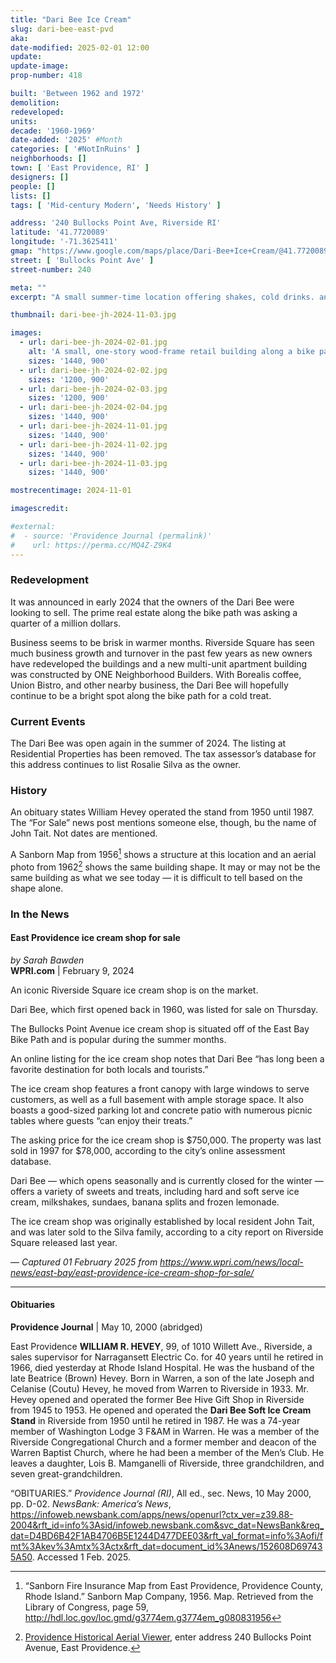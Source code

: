```yaml
---
title: "Dari Bee Ice Cream"
slug: dari-bee-east-pvd
aka:
date-modified: 2025-02-01 12:00
update:
update-image:
prop-number: 418

built: 'Between 1962 and 1972'
demolition:
redeveloped:
units:
decade: '1960-1969'
date-added: '2025' #Month
categories: [ '#NotInRuins' ]
neighborhoods: []
town: [ 'East Providence, RI' ]
designers: []
people: []
lists: []
tags: [ 'Mid-century Modern', 'Needs History' ]

address: '240 Bullocks Point Ave, Riverside RI'
latitude: '41.7720089'
longitude: '-71.3625411'
gmap: "https://www.google.com/maps/place/Dari-Bee+Ice+Cream/@41.7720089,-71.3625411,85m/data=!3m1!1e3!4m6!3m5!1s0x89e4503e30b75243:0x54d4565c91899794!8m2!3d41.7719824!4d-71.3623983!16s%2Fg%2F1tffqc3f?entry=ttu&g_ep=EgoyMDI1MDEyOS4xIKXMDSoJLDEwMjExMjMzSAFQAw%3D%3D"
street: [ 'Bullocks Point Ave' ]
street-number: 240

meta: ""
excerpt: "A small summer-time location offering shakes, cold drinks. and ice cream along the East Bay Bike Path"

thumbnail: dari-bee-jh-2024-11-03.jpg

images:
  - url: dari-bee-jh-2024-02-01.jpg
    alt: 'A small, one-story wood-frame retail building along a bike path and former train track bed. There are wide, flat commercial windows and the roof has a deep overhang on the front and sides. The rear wall is cinder block.'
    sizes: '1440, 900'
  - url: dari-bee-jh-2024-02-02.jpg
    sizes: '1200, 900'
  - url: dari-bee-jh-2024-02-03.jpg
    sizes: '1200, 900'
  - url: dari-bee-jh-2024-02-04.jpg
    sizes: '1440, 900'
  - url: dari-bee-jh-2024-11-01.jpg
    sizes: '1440, 900'
  - url: dari-bee-jh-2024-11-02.jpg
    sizes: '1440, 900'
  - url: dari-bee-jh-2024-11-03.jpg
    sizes: '1440, 900'

mostrecentimage: 2024-11-01

imagescredit:

#external:
#  - source: 'Providence Journal (permalink)'
#    url: https://perma.cc/MQ4Z-Z9K4
---
```


### Redevelopment

It was announced in early 2024 that the owners of the Dari Bee were looking to sell. The prime real estate along the bike path was asking a quarter of a million dollars.

Business seems to be brisk in warmer months. Riverside Square has seen much business growth and turnover in the past few years as new owners have redeveloped the buildings and a new multi-unit apartment building was constructed by ONE Neighborhood Builders. With Borealis coffee, Union Bistro, and other nearby business, the Dari Bee will hopefully continue to be a bright spot along the bike path for a cold treat.


### Current Events

The Dari Bee was open again in the summer of 2024. The listing at Residential Properties has been removed. The tax assessor’s database for this address continues to list Rosalie Silva as the owner.


### History

An obituary states William Hevey operated the stand from 1950 until 1987. The “For Sale” news post mentions someone else, though, bu the name of John Tait. Not dates are mentioned.

A Sanborn Map from 1956[^1] shows a structure at this location and an aerial photo from 1962[^2] shows the same building shape. It may or may not be the same building as what we see today — it is difficult to tell based on the shape alone.

[^1]: “Sanborn Fire Insurance Map from East Providence, Providence County, Rhode Island.” Sanborn Map Company, 1956. Map. Retrieved from the Library of Congress, page 59, http://hdl.loc.gov/loc.gmd/g3774em.g3774em_g080831956

[^2]: [Providence Historical Aerial Viewer](https://experience.arcgis.com/experience/df401367ce96417c9990726ab82b0dad/), enter address 240 Bullocks Point Avenue, East Providence.


### In the News

####  East Providence ice cream shop for sale

_by Sarah Bawden_  
**WPRI.com** | February 9, 2024

An iconic Riverside Square ice cream shop is on the market.

Dari Bee, which first opened back in 1960, was listed for sale on Thursday.

The Bullocks Point Avenue ice cream shop is situated off of the East Bay Bike Path and is popular during the summer months.

An online listing for the ice cream shop notes that Dari Bee “has long been a favorite destination for both locals and tourists.”

The ice cream shop features a front canopy with large windows to serve customers, as well as a full basement with ample storage space. It also boasts a good-sized parking lot and concrete patio with numerous picnic tables where guests “can enjoy their treats.”

The asking price for the ice cream shop is $750,000. The property was last sold in 1997 for $78,000, according to the city’s online assessment database.

Dari Bee — which opens seasonally and is currently closed for the winter — offers a variety of sweets and treats, including hard and soft serve ice cream, milkshakes, sundaes, banana splits and frozen lemonade.

The ice cream shop was originally established by local resident John Tait, and was later sold to the Silva family, according to a city report on Riverside Square released last year.

— _Captured 01 February 2025 from https://www.wpri.com/news/local-news/east-bay/east-providence-ice-cream-shop-for-sale/_

***

#### Obituaries

**Providence Journal** | May 10, 2000 (abridged)

East Providence **WILLIAM R. HEVEY**, 99, of 1010 Willett Ave., Riverside, a sales supervisor for Narragansett Electric Co. for 40 years until he retired in 1966, died yesterday at Rhode Island Hospital. He was the husband of the late Beatrice (Brown) Hevey. Born in Warren, a son of the late Joseph and Celanise (Coutu) Hevey, he moved from Warren to Riverside in 1933. Mr. Hevey opened and operated the former Bee Hive Gift Shop in Riverside from 1945 to 1953. He opened and operated the **Dari Bee Soft Ice Cream Stand** in Riverside from 1950 until he retired in 1987. He was a 74-year member of Washington Lodge 3 F&AM in Warren. He was a member of the Riverside Congregational Church and a former member and deacon of the Warren Baptist Church, where he had been a member of the Men’s Club. He leaves a daughter, Lois B. Mamganelli of Riverside, three grandchildren, and seven great-grandchildren.

“OBITUARIES.” <em>Providence Journal (RI)</em>, All ed., sec. News, 10 May 2000, pp. D-02. <em>NewsBank: America’s News</em>, https://infoweb.newsbank.com/apps/news/openurl?ctx_ver=z39.88-2004&rft_id=info%3Asid/infoweb.newsbank.com&svc_dat=NewsBank&req_dat=D4BD6B42F1AB4706B5E1244D477DEE03&rft_val_format=info%3Aofi/fmt%3Akev%3Amtx%3Actx&rft_dat=document_id%3Anews/152608D697435A50. Accessed 1 Feb. 2025.
